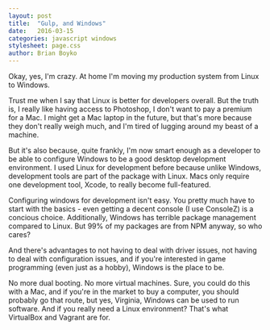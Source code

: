 ```yaml
---
layout: post
title:  "Gulp, and Windows"
date:   2016-03-15
categories: javascript windows
stylesheet: page.css
author: Brian Boyko
---
```


Okay, yes, I'm crazy.  At home I'm moving my production system from Linux to Windows.

Trust me when I say that Linux is better for developers overall.  But the truth is, I really like having access to Photoshop, I don't want to pay a premium for a Mac. I might get a Mac laptop in the future, but that's more because they don't really weigh much, and I'm tired of lugging around my beast of a machine.

But it's also because, quite frankly, I'm now smart enough as a developer to be able to configure Windows to be a good desktop development environment.  I used Linux for development before because unlike Windows, development tools are part of the package with Linux.  Macs only require one development tool, Xcode, to really become full-featured.

Configuring windows for development isn't easy. You pretty much have to start with the basics - even getting a decent console (I use ConsoleZ) is a concious choice. Additionally, Windows has terrible package management compared to Linux. But 99% of my packages are from NPM anyway, so who cares?

And there's advantages to not having to deal with driver issues, not having to deal with configuration issues, and if you're interested in game programming (even just as a hobby), Windows is the place to be.

No more dual booting.  No more virtual machines.  Sure, you could do this with a Mac, and if you're in the market to buy a computer, you should probably go that route, but yes, Virginia, Windows can be used to run software.  And if you really need a Linux environment? That's what VirtualBox and Vagrant are for.
